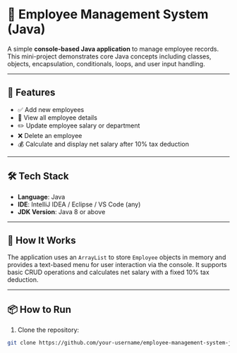 # 💼 Employee Management System (Java)

A simple **console-based Java application** to manage employee records. This mini-project demonstrates core Java concepts including classes, objects, encapsulation, conditionals, loops, and user input handling.

---

## 🚀 Features

- ✅ Add new employees  
- 📄 View all employee details  
- ✏️ Update employee salary or department  
- ❌ Delete an employee  
- 💰 Calculate and display net salary after 10% tax deduction  

---

## 🛠️ Tech Stack

- **Language**: Java  
- **IDE**: IntelliJ IDEA / Eclipse / VS Code (any)  
- **JDK Version**: Java 8 or above  

---

## 🧪 How It Works

The application uses an `ArrayList` to store `Employee` objects in memory and provides a text-based menu for user interaction via the console. It supports basic CRUD operations and calculates net salary with a fixed 10% tax deduction.

---

## 📦 How to Run

1. Clone the repository:

```bash
git clone https://github.com/your-username/employee-management-system-java.git
